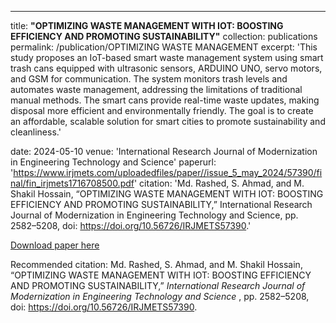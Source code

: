 
---
title: **"OPTIMIZING WASTE MANAGEMENT WITH IOT: BOOSTING EFFICIENCY AND PROMOTING SUSTAINABILITY"**
collection: publications
permalink: /publication/OPTIMIZING WASTE MANAGEMENT
excerpt: 'This study proposes an IoT-based smart waste management system using smart trash cans equipped with ultrasonic sensors, ARDUINO UNO, servo motors, and GSM for communication. The system monitors trash levels and automates waste management, addressing the limitations of traditional manual methods. The smart cans provide real-time waste updates, making disposal more efficient and environmentally friendly. The goal is to create an affordable, scalable solution for smart cities to promote sustainability and cleanliness.'

date: 2024-05-10
venue: 'International Research Journal of Modernization in Engineering Technology and Science'
paperurl: 'https://www.irjmets.com/uploadedfiles/paper//issue_5_may_2024/57390/final/fin_irjmets1716708500.pdf'
citation: 'Md. Rashed, S. Ahmad, and M. Shakil Hossain, “OPTIMIZING WASTE MANAGEMENT WITH IOT: BOOSTING EFFICIENCY AND PROMOTING
SUSTAINABILITY,” International Research Journal of Modernization in Engineering Technology and Science, pp. 2582–5208, doi: https://doi.org/10.56726/IRJMETS57390.'

[Download paper here](https://www.irjmets.com/uploadedfiles/paper//issue_5_may_2024/57390/final/fin_irjmets1716708500.pdf)

Recommended citation: Md. Rashed, S. Ahmad, and M. Shakil Hossain, “OPTIMIZING WASTE MANAGEMENT WITH IOT: BOOSTING EFFICIENCY AND PROMOTING
SUSTAINABILITY,” <i> International Research Journal of Modernization in Engineering Technology and Science </i>, pp. 2582–5208, doi: https://doi.org/10.56726/IRJMETS57390.
